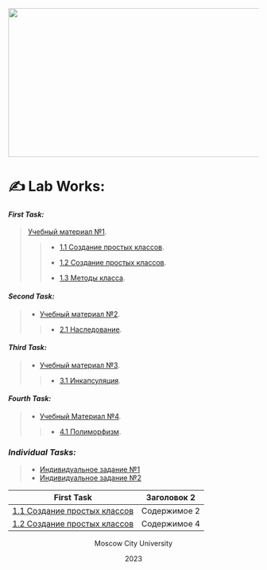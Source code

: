 <div align="center">
  <img src="https://media.tenor.com/2nKSTDDekOgAAAAC/coding-kira.gif" width="600" height="300"/>
</div>

# ✍ __**Lab Works:**__

#### *First Task:*
> [Учебный материал №1](/LectionT.ipynb).
>
> > * [1.1 Создание простых классов](/Task_1_1_1.ipynb).
> > 
> > * [1.2 Создание простых классов](/Task_1_2_1.ipynb).
> >
> > * [1.3 Методы класса](/Task_1_3.ipynb).


#### *Second Task:*
> * [Учебный материал №2](/Lection_2sm.ipynb).
> >
> > * [2.1 Наследование](/Task_2_1.ipynb).


#### *Third Task:*
> * [Учебный материал №3](/Lection_3sm.ipynb).
> >
> > * [3.1 Инкапсуляция](/Task_3_1.ipynb).

#### *Fourth Task:*
> * [Учебный Материал №4](/Lection_4sm.ipynb).
> >
> > * [4.1 Полиморфизм](/Task_4_1.ipynb).

### *Individual Tasks:*
> * [Индивидуальное задание №1](/Individual.ipynb)
> * [Индивидуальное задание №2](/Individual_2.ipynb)

| First Task | Заголовок 2 |
| ----------- | ----------- |
| [1.1 Создание простых классов](/Task_1_1_1.ipynb) | Содержимое 2 |
| [1.2 Создание простых классов](/Task_1_2_1.ipynb) | Содержимое 4 |


<div align="center">
  Moscow City University
  
  2023
</div>
